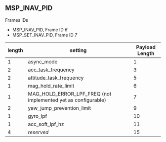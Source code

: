 ## MSP_INAV_PID

Frames IDs

* MSP_INAV_PID, Frame ID _6_
* MSP_SET_INAV_PID, Frame ID _7_

| length    | setting                   | Payload Length    |
| ----      | ----                      | ----              |
| 1         | async_mode                | 1                 |
| 2         | acc_task_frequency        | 3                 |
| 2         | attitude_task_frequency   | 5                 |
| 1         | mag_hold_rate_limit       | 6                 |
| 1         | MAG_HOLD_ERROR_LPF_FREQ (not implemented yet as configurable) | 7     |
| 2         | yaw_jump_prevention_limit | 9                 |
| 1         | gyro_lpf       | 10                 |
| 1         | acc_soft_lpf_hz | 11                          |
| 4         | _reserved_                | 15                |